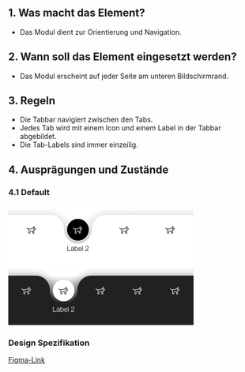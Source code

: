 ## 1. Was macht das Element?
*   Das Modul dient zur Orientierung und Navigation.

## 2. Wann soll das Element eingesetzt werden?
*   Das Modul erscheint auf jeder Seite am unteren Bildschirmrand.

## 3. Regeln
*   Die Tabbar navigiert zwischen den Tabs.
*   Jedes Tab wird mit einem Icon und einem Label in der Tabbar abgebildet.
*   Die Tab-Labels sind immer einzeilig.

## 4. Ausprägungen und Zustände

<label class="switch" style="display:none"><input type="checkbox"><span class="slider round"></span></label>

### 4.1 Default
![Darstellung der Tabbar](https://raw.githubusercontent.com/sbb-design-systems/design-system-mobile-documentation/doku-update/documentation/tabbar/images/tabbar-light.png 'class: image light')
![Darstellung der Tabbar](https://raw.githubusercontent.com/sbb-design-systems/design-system-mobile-documentation/doku-update/documentation/tabbar/images/tabbar-dark.png 'class: image dark hide')

### Design Spezifikation
[Figma-Link](https://www.figma.com/file/WOtLIam1xwrqcgnAITsEhV/Design-System-Mobile?node-id=74%3A9257)
